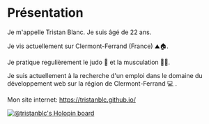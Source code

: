 # Présentation

Je m'appelle Tristan Blanc. Je suis âgé de 22 ans. 

Je vis actuellement sur Clermont-Ferrand (France) ⛰️🏠.

Je pratique regulièrement le judo 🥋 et la musculation 🏋🏻.

Je suis actuellement à la recherche d'un emploi dans le domaine du développement web sur la région de Clermont-Ferrand 💻 .

Mon site internet: https://tristanblc.github.io/

[![@tristanblc's Holopin board](https://holopin.me/tristanblc)](https://holopin.io/@tristanblc)
